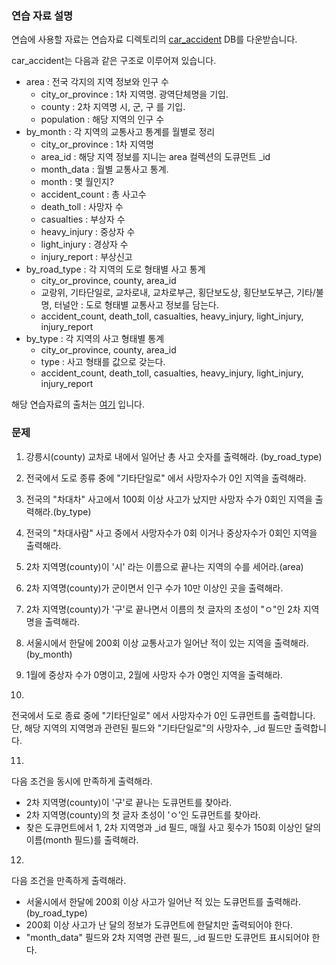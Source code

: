 ### 연습 자료 설명

<p>연습에 사용할 자료는 연습자료 디렉토리의 <a href="https://github.com/TaekGeunLee/study_MongoDB/tree/master/A2/referList/car_accident">car_accident</a> DB를 다운받습니다.<br /></p>

<p>car_accident는 다음과 같은 구조로 이루어져 있습니다.</p>

<ul>
<li>area : 전국 각지의 지역 정보와 인구 수
    <ul>
        <li>city_or_province : 1차 지역명. 광역단체명을 기입.</li>
        <li>county : 2차 지역명 시, 군, 구 를 기입.</li>
        <li>population : 해당 지역의 인구 수</li>
    </ul>
</li>
<li>by_month : 각 지역의 교통사고 통계를 월별로 정리
    <ul>
        <li>city_or_province : 1차 지역명</li>
        <li>area_id : 해당 지역 정보를 지니는 area 컬렉션의 도큐먼트 _id</li>
        <li>month_data : 월별 교통사고 통계.</li>
        <li>month : 몇 월인지?</li>
        <li>accident_count : 총 사고수</li>
        <li>death_toll : 사망자 수</li>
        <li>casualties : 부상자 수</li>
        <li>heavy_injury : 중상자 수</li>
        <li>light_injury : 경상자 수</li>
        <li>injury_report : 부상신고</li>
    </ul>
</li>
<li>by_road_type : 각 지역의 도로 형태별 사고 통계
    <ul>
        <li>city_or_province, county, area_id</li>
        <li>교랑위, 기타단일로, 교차로내, 교차로부근, 횡단보도상, 횡단보도부근, 기타/불명, 터널안 : 도로 형태별 교통사고 정보를 담는다.</li>
        <li>accident_count, death_toll, casualties, heavy_injury, light_injury, injury_report</li>
    </ul>
</li>
<li>by_type : 각 지역의 사고 형태별 통계
    <ul>
        <li>city_or_province, county, area_id</li>
        <li>type : 사고 형태를 값으로 갖는다.</li>
        <li>accident_count, death_toll, casualties, heavy_injury, light_injury, injury_report</li>
    </ul>   
</li>
</ul>

해당 연습자료의 출처는 <a href="https://www.aladin.co.kr/shop/wproduct.aspx?ItemId=222132841">여기</a> 입니다.



### 문제

1. 강릉시(county) 교차로 내에서 일어난 총 사고 숫자를 출력해라. (by_road_type)
2. 전국에서 도로 종류 중에 "기타단일로" 에서 사망자수가 0인 지역을 출력해라.
3. 전국의 "차대차" 사고에서 100회 이상 사고가 났지만 사망자 수가 0회인 지역을 출력해라.(by_type)
4. 전국의 "차대사람" 사고 중에서 사망자수가 0회 이거나 중상자수가 0회인 지역을 출력해라.
5. 2차 지역명(county)이 '시' 라는 이름으로 끝나는 지역의 수를 세어라.(area)
6. 2차 지역명(county)가 군이면서 인구 수가 10만 이상인 곳을 출력해라.
7. 2차 지역명(county)가 '구'로 끝나면서 이름의 첫 글자의 초성이 "ㅇ"인 2차 지역명을 출력해라.
8. 서울시에서 한달에 200회 이상 교통사고가 일어난 적이 있는 지역을 출력해라.(by_month)
9. 1월에 중상자 수가 0명이고, 2월에 사망자 수가 0명인 지역을 출력해라.

10. 
전국에서 도로 종료 중에 "기타단일로" 에서 사망자수가 0인 도큐먼트를 출력합니다. 단, 해당 지역의
지역명과 관련된 필드와 "기타단일로"의 사망자수, _id 필드만 출력합니다.

11. 
다음 조건을 동시에 만족하게 출력해라.

- 2차 지역명(county)이 '구'로 끝나는 도큐먼트를 찾아라.
- 2차 지역명(county)의 첫 글자 초성이 'ㅇ'인 도큐먼트를 찾아라.
- 찾은 도큐먼트에서 1, 2차 지역명과 _id 필드, 매월 사고 횟수가 150회 이상인 달의 이름(month 필드)를 출력해라.

12.
다음 조건을 만족하게 출력해라.

- 서울시에서 한달에 200회 이상 사고가 일어난 적 있는 도큐먼트를 출력해라.(by_road_type)
- 200회 이상 사고가 난 달의 정보가 도큐먼트에 한달치만 출력되어야 한다.
- "month_data" 필드와 2차 지역명 관련 필드, _id 필드만 도큐먼트 표시되어야 한다.

